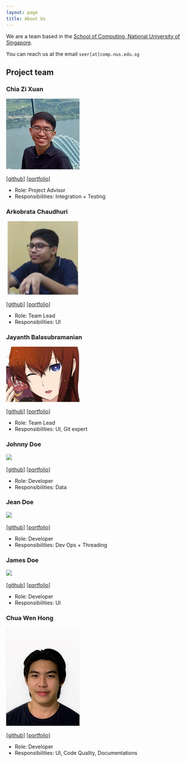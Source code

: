 ```yaml
---
layout: page
title: About Us
---
```


We are a team based in the [School of Computing, National University of Singapore](http://www.comp.nus.edu.sg).

You can reach us at the email `seer[at]comp.nus.edu.sg`

## Project team

### Chia Zi Xuan

<img src="images/zxisatree.png" width="200px">

[[github](https://github.com/zxisatree)]
[[portfolio](team/zxisatree.md)]

* Role: Project Advisor
* Responsibilities: Integration + Testing

### Arkobrata Chaudhuri

<img src="images/redhat-arko.png" width="200px">

[[github](http://github.com/redHat-arko)]
[[portfolio](team/redhat-arko.md)]

* Role: Team Lead
* Responsibilities: UI

### Jayanth Balasubramanian

<img src="images/Jayanth-Balasubramanian.png" width="200px">

[[github](https://github.com/Jayanth-Balasubramanian)]
[[portfolio](team/Jayanth-Balasubramanian.md)]

* Role: Team Lead
* Responsibilities: UI, Git expert

### Johnny Doe

<img src="images/johndoe.png" width="200px">

[[github](http://github.com/johndoe)] [[portfolio](team/johndoe.md)]

* Role: Developer
* Responsibilities: Data

### Jean Doe

<img src="images/johndoe.png" width="200px">

[[github](http://github.com/johndoe)]
[[portfolio](team/johndoe.md)]

* Role: Developer
* Responsibilities: Dev Ops + Threading

### James Doe

<img src="images/johndoe.png" width="200px">

[[github](http://github.com/johndoe)]
[[portfolio](team/johndoe.md)]

* Role: Developer
* Responsibilities: UI
### Chua Wen Hong

<img src="images/runoutofit.png" width="200px">

[[github](https://github.com/runoutofit)]
[[portfolio](team/runoutofit.md)]

* Role: Developer
* Responsibilities: UI, Code Quality, Documentations
